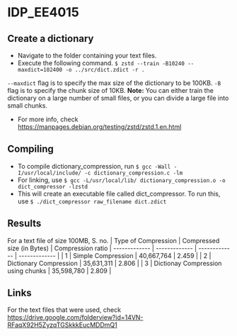 # IDP_EE4015

## Create a dictionary
* Navigate to the folder containing your text files.
* Execute the following command.
``` $ zstd --train -B10240 --maxdict=102400 -o ../src/dict.zdict -r . ```

`--maxdict` flag is to specify the max size of the dictionary to be 100KB.
`-B` flag is to specify the chunk size of 10KB.
**Note:** You can either train the dictionary on a large number of small files, or you can divide a large file into small chunks.
* For more info, check https://manpages.debian.org/testing/zstd/zstd.1.en.html

## Compiling
* To compile dictionary_compression, run
    ```$ gcc -Wall -I/usr/local/include/ -c dictionary_compression.c -lm```
* For linking, use
    ```$ gcc -L/usr/local/lib/ dictionary_compression.o -o dict_compressor -lzstd```
* This will create an executable file called dict_compressor. To run this, use
    ```$ ./dict_compressor raw_filename dict.zdict```

## Results

For a text file of size 100MB,
S. no. | Type of Compression  | Compressed size (in Bytes) | Compression ratio
| ------------- | ------------- | ------------- | ------------- |
| 1 | Simple Compression | 40,667,764 | 2.459 |
| 2 | Dictionary Compression | 35,631,311 | 2.806 |
| 3 | Dictionay Compression using chunks | 35,598,780 | 2.809 |

## Links
For the text files that were used, check https://drive.google.com/folderview?id=14VN-RFaqX92H5ZyzqTGSkkkEucMDDmQ1
